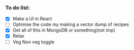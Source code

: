 ### To do list:

- [x]  Make a UI in React 
- [ ] Optimise the code my making a vector dump of recipes
- [x] Get all of this in MongoDB or something(not imp)
- [x] Relax
- [ ] Veg Non veg toggle